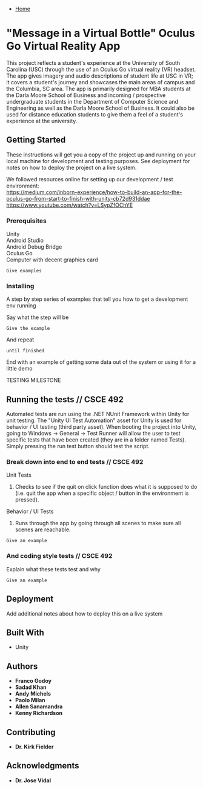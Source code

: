 * [Home](https://github.com/SCCapstone/MVB/wiki)


# "Message in a Virtual Bottle" Oculus Go Virtual Reality App

This project reflects a student's experience at the University of South Carolina (USC) through the use of an Oculus Go virtual reality (VR) headset. The app gives imagery and audio descriptions of student life at USC in VR; it covers a student's journey and showcases the main areas of campus and the Columbia, SC area. The app is primarily designed for MBA students at the Darla Moore School of Business and incoming / prospective undergraduate students in the Department of Computer Science and Engineering as well as the Darla Moore School of Business. It could also be used for distance education students to give them a feel of a student's experience at the university.

## Getting Started

These instructions will get you a copy of the project up and running on your local machine for development and testing purposes. See deployment for notes on how to deploy the project on a live system.

We followed resources online for setting up our development / test environment:\
https://medium.com/inborn-experience/how-to-build-an-app-for-the-oculus-go-from-start-to-finish-with-unity-cb72d931ddae \
https://www.youtube.com/watch?v=LSypZfOChYE

### Prerequisites

Unity\
Android Studio\
Android Debug Bridge\
Oculus Go\
Computer with decent graphics card

```
Give examples
```

### Installing

A step by step series of examples that tell you how to get a development env running

Say what the step will be

```
Give the example
```

And repeat

```
until finished
```

End with an example of getting some data out of the system or using it for a little demo

TESTING MILESTONE

## Running the tests // CSCE 492

Automated tests are run using the .NET NUnit Framework within Unity for unit testing.
The "Unity UI Test Automation" asset for Unity is used for behavior / UI testing (third party asset).
When booting the project into Unity, going to Windows -> General -> Test Runner will allow the user to test specific tests that have been created (they are in a folder named Tests).
Simply pressing the run test button should test the script.

### Break down into end to end tests // CSCE 492

Unit Tests
1. Checks to see if the quit on click function does what it is supposed to do (i.e. quit the app when a specific object / button in the environment is pressed).

Behavior / UI Tests
1. Runs through the app by going through all scenes to make sure all scenes are reachable.

```
Give an example
```

### And coding style tests // CSCE 492

Explain what these tests test and why

```
Give an example
```

## Deployment

Add additional notes about how to deploy this on a live system

## Built With

* Unity

## Authors

* **Franco Godoy**
* **Sadad Khan**
* **Andy Michels**
* **Paolo Milan**
* **Allen Sanamandra**
* **Kenny Richardson**

## Contributing

* **Dr. Kirk Fielder**

## Acknowledgments

* **Dr. Jose Vidal**
